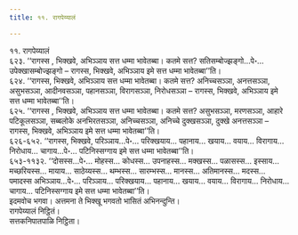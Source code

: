 ```yaml
---
title: ११. रागपेय्यालं

---
```

११. रागपेय्यालं  
६२३. ‘‘रागस्स , भिक्खवे, अभिञ्ञाय सत्त धम्मा भावेतब्बा। कतमे सत्त? सतिसम्बोज्झङ्गो…पे॰… उपेक्खासम्बोज्झङ्गो – रागस्स, भिक्खवे, अभिञ्ञाय इमे सत्त धम्मा भावेतब्बा’’ति।  
६२४. ‘‘रागस्स, भिक्खवे, अभिञ्ञाय सत्त धम्मा भावेतब्बा। कतमे सत्त? अनिच्चसञ्ञा, अनत्तसञ्ञा, असुभसञ्ञा, आदीनवसञ्ञा, पहानसञ्ञा, विरागसञ्ञा, निरोधसञ्ञा – रागस्स, भिक्खवे, अभिञ्ञाय इमे सत्त धम्मा भावेतब्बा’’ति।  
६२५. ‘‘रागस्स , भिक्खवे, अभिञ्ञाय सत्त धम्मा भावेतब्बा। कतमे सत्त? असुभसञ्ञा, मरणसञ्ञा, आहारे पटिकूलसञ्ञा, सब्बलोके अनभिरतसञ्ञा, अनिच्चसञ्ञा, अनिच्चे दुक्खसञ्ञा, दुक्खे अनत्तसञ्ञा – रागस्स, भिक्खवे, अभिञ्ञाय इमे सत्त धम्मा भावेतब्बा’’ति।  
६२६-६५२. ‘‘रागस्स, भिक्खवे, परिञ्ञाय…पे॰… परिक्खयाय… पहानाय… खयाय… वयाय… विरागाय… निरोधाय… चागाय…पे॰… पटिनिस्सग्गाय इमे सत्त धम्मा भावेतब्बा’’ति।  
६५३-११३२. ‘‘दोसस्स…पे॰… मोहस्स… कोधस्स… उपनाहस्स… मक्खस्स… पळासस्स… इस्साय… मच्छरियस्स… मायाय… साठेय्यस्स… थम्भस्स… सारम्भस्स… मानस्स… अतिमानस्स… मदस्स… पमादस्स अभिञ्ञाय…पे॰… परिञ्ञाय… परिक्खयाय… पहानाय… खयाय… वयाय… विरागाय… निरोधाय… चागाय… पटिनिस्सग्गाय इमे सत्त धम्मा भावेतब्बा’’ति।  
इदमवोच भगवा। अत्तमना ते भिक्खू भगवतो भासितं अभिनन्दुन्ति।  
रागपेय्यालं निट्ठितं।  
सत्तकनिपातपाळि निट्ठिता।  